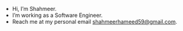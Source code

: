 - Hi, I’m Shahmeer.
- I’m working as a Software Engineer.
- Reach me at my personal email shahmeerhameed59@gmail.com.
